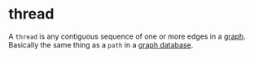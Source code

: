 thread
======

A `thread` is any contiguous sequence of one or more edges in a [graph](graph.md). Basically the same thing as a `path` in a [graph database](graphDatabase.md).
